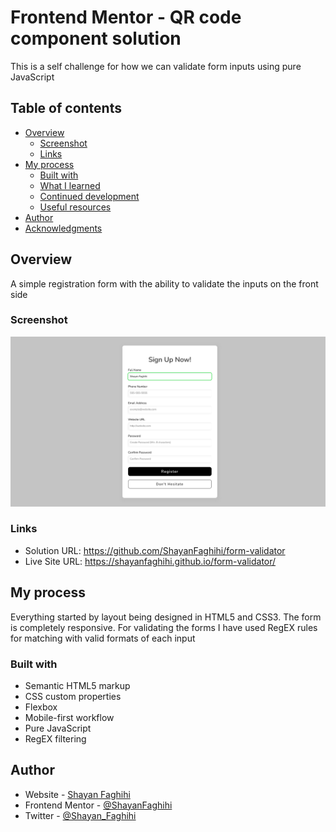 # Frontend Mentor - QR code component solution

This is a self challenge for how we can validate form inputs using pure JavaScript

## Table of contents

- [Overview](#overview)
  - [Screenshot](#screenshot)
  - [Links](#links)
- [My process](#my-process)
  - [Built with](#built-with)
  - [What I learned](#what-i-learned)
  - [Continued development](#continued-development)
  - [Useful resources](#useful-resources)
- [Author](#author)
- [Acknowledgments](#acknowledgments)

## Overview
A simple registration form with the ability to validate the inputs on the front side

### Screenshot

![Design preview for the Form Validator](./Form-Validator.png)


### Links

- Solution URL: https://github.com/ShayanFaghihi/form-validator
- Live Site URL: https://shayanfaghihi.github.io/form-validator/

## My process
Everything started by layout being designed in HTML5 and CSS3. The form is completely responsive. For validating the forms I have used RegEX rules for matching with valid formats of each input

### Built with

- Semantic HTML5 markup
- CSS custom properties
- Flexbox
- Mobile-first workflow
- Pure JavaScript
- RegEX filtering


## Author

- Website - [Shayan Faghihi](https://shayan-faghihi.ir)
- Frontend Mentor - [@ShayanFaghihi](https://www.frontendmentor.io/profile/ShayanFaghihi)
- Twitter - [@Shayan_Faghihi](https://twitter.com/Shayan_Faghihi)
